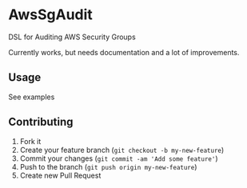 # AwsSgAudit

DSL for Auditing AWS Security Groups

Currently works, but needs documentation and a lot of improvements.

## Usage

See examples

## Contributing

1. Fork it
2. Create your feature branch (`git checkout -b my-new-feature`)
3. Commit your changes (`git commit -am 'Add some feature'`)
4. Push to the branch (`git push origin my-new-feature`)
5. Create new Pull Request
